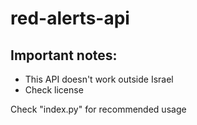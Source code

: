 # red-alerts-api
<h2>Important notes:</h2>
<ul>
    <li>This API doesn't work outside Israel</li>
    <li>Check license</li>
</ul>
<p>Check "index.py" for recommended usage</p>